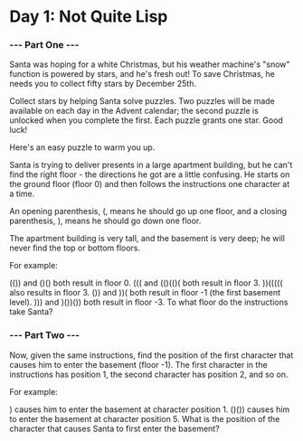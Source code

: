 # Day 1: Not Quite Lisp

### --- Part One ---

Santa was hoping for a white Christmas, but his weather machine's "snow" function is powered by stars,
and he's fresh out! To save Christmas, he needs you to collect fifty stars by December 25th.

Collect stars by helping Santa solve puzzles. Two puzzles will be made available on each day
in the Advent calendar; the second puzzle is unlocked when you complete the first. 
Each puzzle grants one star. Good luck!

Here's an easy puzzle to warm you up.

Santa is trying to deliver presents in a large apartment building,
but he can't find the right floor - the directions he got are a little confusing.
He starts on the ground floor (floor 0) and then follows the instructions one character at a time.

An opening parenthesis, (, means he should go up one floor,
and a closing parenthesis, ), means he should go down one floor.

The apartment building is very tall, and the basement is very deep;
he will never find the top or bottom floors.

For example:

(()) and ()() both result in floor 0.
((( and (()(()( both result in floor 3.
))((((( also results in floor 3.
()) and ))( both result in floor -1 (the first basement level).
))) and )())()) both result in floor -3.
To what floor do the instructions take Santa?

### --- Part Two ---
Now, given the same instructions, find the position of the first character that causes him to enter the basement (floor -1). The first character in the instructions has position 1, the second character has position 2, and so on.

For example:

) causes him to enter the basement at character position 1.
()()) causes him to enter the basement at character position 5.
What is the position of the character that causes Santa to first enter the basement?